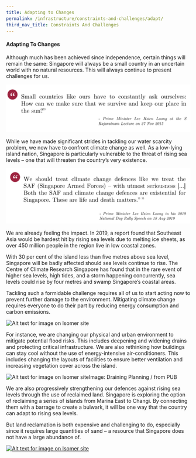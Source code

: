 ```yaml
---
title: Adapting to Changes
permalink: /infrastructure/constraints-and-challenges/adapt/
third_nav_title: Constraints And Challenges
---
```

#### Adapting To Changes
Although much has been achieved since independence, certain things will remain the same: Singapore will always be a small country in an uncertain world with no natural resources. This will always continue to present challenges for us.

![Alt text for image on Isomer site](/images/infrastructure/constraints-and-challenges/Screenshot%202021-07-0135346.png)

While we have made significant strides in tackling our water scarcity problem, we now have to confront climate change as well. As a low-lying island nation, Singapore is particularly vulnerable to the threat of rising sea levels – one that will threaten the country’s very existence.

![Alt text for image on Isomer site](/images/infrastructure/constraints-and-challenges/Screenshot%202021-07-013525.png)

We are already feeling the impact. In 2019, a report found that Southeast Asia would be hardest hit by rising sea levels due to melting ice sheets, as over 450 million people in the region live in low coastal zones.

With 30 per cent of the island less than five metres above sea level, Singapore will be badly affected should sea levels continue to rise. The Centre of Climate Research Singapore has found that in the rare event of higher sea levels, high tides, and a storm happening concurrently, sea levels could rise by four metres and swamp Singapore’s coastal areas.

Tackling such a formidable challenge requires all of us to start acting now to prevent further damage to the environment. Mitigating climate change requires everyone to do their part by reducing energy consumption and carbon emissions.

![Alt text for image on Isomer site](/images/infrastructure/constraints-and-challenges/image034.png)

For instance, we are changing our physical and urban environment to mitigate potential flood risks. This includes deepening and widening drains and protecting critical infrastructure. We are also rethinking how buildings can stay cool without the use of energy-intensive air-conditioners. This includes changing the layouts of facilities to ensure better ventilation and increasing vegetation cover across the island.

![Alt text for image on Isomer site](/images/infrastructure/constraints-and-challenges/image036.jpg)Image: Draining Planning / from PUB

We are also progressively strengthening our defences against rising sea levels through the use of reclaimed land. Singapore is exploring the option of reclaiming a series of islands from Marina East to Changi. By connecting them with a barrage to create a bulwark, it will be one way that the country can adapt to rising sea levels.

But land reclamation is both expensive and challenging to do, especially since it requires large quantities of sand – a resource that Singapore does not have a large abundance of.

[![Alt text for image on Isomer site](/images/infrastructure/constraints-and-challenges/image038.gif)](/infrastructure/case-studies/sand)